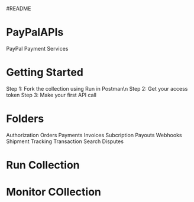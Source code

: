 #README

# PayPalAPIs
PayPal Payment Services

# Getting Started
Step 1: Fork the collection using Run in Postman\n
Step 2: Get your access token
Step 3: Make your first API call

# Folders
Authorization
Orders
Payments
Invoices
Subcription
Payouts
Webhooks
Shipment Tracking
Transaction Search
Disputes

# Run Collection

# Monitor COllection
